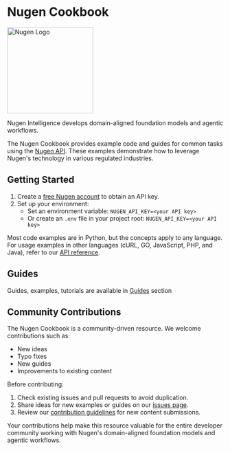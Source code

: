 # Nugen Cookbook

<img src="https://nugen.in/logo.png" alt="Nugen Logo" width="200"/>

Nugen Intelligence develops domain-aligned foundation models and agentic workflows.

The Nugen Cookbook provides example code and guides for common tasks using the [Nugen API](https://docs.nugen.in). These examples demonstrate how to leverage Nugen's technology in various regulated industries.

## Getting Started

1. Create a [free Nugen account](https://nugen.in/request-access?ref=githubcookbook) to obtain an API key.
2. Set up your environment:
   - Set an environment variable: `NUGEN_API_KEY=<your API key>`
   - Or create an `.env` file in your project root: `NUGEN_API_KEY=<your API key>`

Most code examples are in Python, but the concepts apply to any language. For usage examples in other languages (cURL, GO, JavaScript, PHP, and Java), refer to our [API reference](https://docs.nugen.in/api-reference/).

## Guides 
Guides, examples, tutorials are available in [Guides](/guides/) section 

## Community Contributions

The Nugen Cookbook is a community-driven resource. We welcome contributions such as:

- New ideas
- Typo fixes
- New guides
- Improvements to existing content

Before contributing:
1. Check existing issues and pull requests to avoid duplication.
2. Share ideas for new examples or guides on our [issues page](https://github.com/nugen-in/nugen-cookbook/issues).
3. Review our [contribution guidelines](/CONTRIBUTING.md) for new content submissions.

Your contributions help make this resource valuable for the entire developer community working with Nugen's domain-aligned foundation models and agentic workflows.
